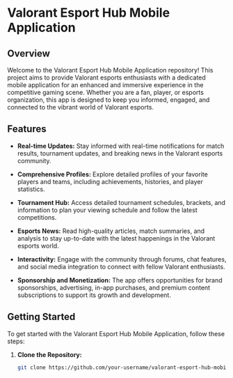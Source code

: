 # Valorant Esport Hub Mobile Application

## Overview

Welcome to the Valorant Esport Hub Mobile Application repository! This project aims to provide Valorant esports enthusiasts with a dedicated mobile application for an enhanced and immersive experience in the competitive gaming scene. Whether you are a fan, player, or esports organization, this app is designed to keep you informed, engaged, and connected to the vibrant world of Valorant esports.

## Features

- **Real-time Updates:** Stay informed with real-time notifications for match results, tournament updates, and breaking news in the Valorant esports community.

- **Comprehensive Profiles:** Explore detailed profiles of your favorite players and teams, including achievements, histories, and player statistics.

- **Tournament Hub:** Access detailed tournament schedules, brackets, and information to plan your viewing schedule and follow the latest competitions.

- **Esports News:** Read high-quality articles, match summaries, and analysis to stay up-to-date with the latest happenings in the Valorant esports world.

- **Interactivity:** Engage with the community through forums, chat features, and social media integration to connect with fellow Valorant enthusiasts.

- **Sponsorship and Monetization:** The app offers opportunities for brand sponsorships, advertising, in-app purchases, and premium content subscriptions to support its growth and development.

## Getting Started

To get started with the Valorant Esport Hub Mobile Application, follow these steps:

1. **Clone the Repository:**
   ```bash
   git clone https://github.com/your-username/valorant-esport-hub-mobile.git

